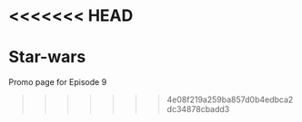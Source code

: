 # <<<<<<< HEAD

# Star-wars

Promo page for Episode 9

> > > > > > > 4e08f219a259ba857d0b4edbca2dc34878cbadd3
